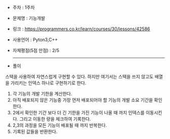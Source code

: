 * 주차 : 1주차 
* 문제명 : 기능개발
* 링크 : https://programmers.co.kr/learn/courses/30/lessons/42586
* 사용언어 : Pyton3,C++ 
* 자체평점(5점 만점) : 2/5 
  
  ---

* 풀이

스택을 사용하여 자연스럽게 구현할 수 있다. 하지만 여기서는 스택을 쓰지 않고도 배열을 가리키는 인덱스 하나로 구현하기로 한다.

1. 각 기능의 개발 기한을 계산한다.
2. 아직 배포되지 않은 기능중 가장 먼저 배포되어야 할 기능의 개발 소요 기간을 확인한다.
3. 2에서 확인한 기간 보다 더 긴 기한을 가진 기능이 나올 때 까지 인덱스를 이동시킨다. 그리고 이동한 량을 체크하여 기록한다.
4. 2,3의 과정을 모든 기능이 배포될 때 까지 반복한다.
5. 기록된 값들을 반환한다.
